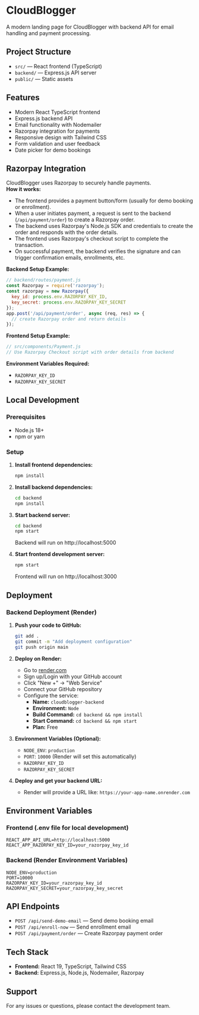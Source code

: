 # CloudBlogger

A modern landing page for CloudBlogger with backend API for email handling and payment processing.

## Project Structure

- `src/` — React frontend (TypeScript)
- `backend/` — Express.js API server
- `public/` — Static assets

## Features

- Modern React TypeScript frontend
- Express.js backend API
- Email functionality with Nodemailer
- Razorpay integration for payments
- Responsive design with Tailwind CSS
- Form validation and user feedback
- Date picker for demo bookings

## Razorpay Integration

CloudBlogger uses Razorpay to securely handle payments.  
**How it works:**
- The frontend provides a payment button/form (usually for demo booking or enrollment).
- When a user initiates payment, a request is sent to the backend (`/api/payment/order`) to create a Razorpay order.
- The backend uses Razorpay's Node.js SDK and credentials to create the order and responds with the order details.
- The frontend uses Razorpay's checkout script to complete the transaction.
- On successful payment, the backend verifies the signature and can trigger confirmation emails, enrollments, etc.

**Backend Setup Example:**
```js
// backend/routes/payment.js
const Razorpay = require('razorpay');
const razorpay = new Razorpay({
  key_id: process.env.RAZORPAY_KEY_ID,
  key_secret: process.env.RAZORPAY_KEY_SECRET
});
app.post('/api/payment/order', async (req, res) => {
  // create Razorpay order and return details
});
```

**Frontend Setup Example:**
```js
// src/components/Payment.js
// Use Razorpay Checkout script with order details from backend
```

**Environment Variables Required:**
- `RAZORPAY_KEY_ID`
- `RAZORPAY_KEY_SECRET`

## Local Development

### Prerequisites
- Node.js 18+
- npm or yarn

### Setup

1. **Install frontend dependencies:**
   ```bash
   npm install
   ```

2. **Install backend dependencies:**
   ```bash
   cd backend
   npm install
   ```

3. **Start backend server:**
   ```bash
   cd backend
   npm start
   ```
   Backend will run on http://localhost:5000

4. **Start frontend development server:**
   ```bash
   npm start
   ```
   Frontend will run on http://localhost:3000

## Deployment

### Backend Deployment (Render)

1. **Push your code to GitHub:**
   ```bash
   git add .
   git commit -m "Add deployment configuration"
   git push origin main
   ```

2. **Deploy on Render:**
   - Go to [render.com](https://render.com)
   - Sign up/Login with your GitHub account
   - Click "New +" → "Web Service"
   - Connect your GitHub repository
   - Configure the service:
     - **Name:** `cloudblogger-backend`
     - **Environment:** `Node`
     - **Build Command:** `cd backend && npm install`
     - **Start Command:** `cd backend && npm start`
     - **Plan:** Free

3. **Environment Variables (Optional):**
   - `NODE_ENV`: `production`
   - `PORT`: `10000` (Render will set this automatically)
   - `RAZORPAY_KEY_ID`
   - `RAZORPAY_KEY_SECRET`

4. **Deploy and get your backend URL:**
   - Render will provide a URL like: `https://your-app-name.onrender.com`

## Environment Variables

### Frontend (.env file for local development)
```
REACT_APP_API_URL=http://localhost:5000
REACT_APP_RAZORPAY_KEY_ID=your_razorpay_key_id
```

### Backend (Render Environment Variables)
```
NODE_ENV=production
PORT=10000
RAZORPAY_KEY_ID=your_razorpay_key_id
RAZORPAY_KEY_SECRET=your_razorpay_key_secret
```

## API Endpoints

- `POST /api/send-demo-email` — Send demo booking email
- `POST /api/enroll-now` — Send enrollment email
- `POST /api/payment/order` — Create Razorpay payment order

## Tech Stack

- **Frontend:** React 19, TypeScript, Tailwind CSS
- **Backend:** Express.js, Node.js, Nodemailer, Razorpay

## Support

For any issues or questions, please contact the development team.
